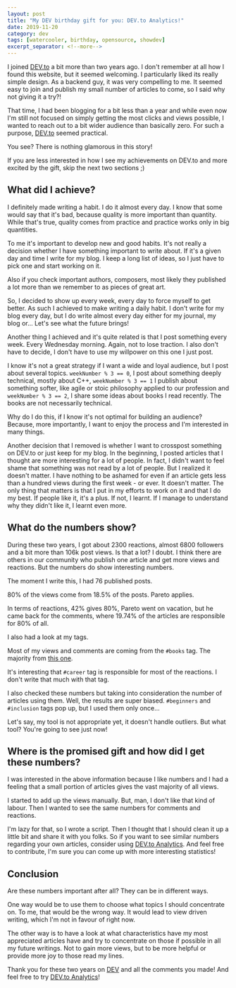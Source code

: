 ```yaml
---
layout: post
title: "My DEV birthday gift for you: DEV.to Analytics!"
date: 2019-11-20
category: dev
tags: [watercooler, birthday, opensource, showdev]
excerpt_separator: <!--more-->
---
```

I joined [DEV.to](https://dev.to/sandordargo) a bit more than two years ago. I don't remember at all how I found this website, but it seemed welcoming. I particularly liked its really simple design. As a backend guy, it was very compelling to me. It seemed easy to join and publish my small number of articles to come, so I said why not giving it a try?!
<!--more-->

That time, I had been blogging for a bit less than a year and while even now I'm still not focused on simply getting the most clicks and views possible, I wanted to reach out to a bit wider audience than basically zero. For such a purpose, [DEV.to](https://dev.to/sandordargo) seemed practical.

You see? There is nothing glamorous in this story!

If you are less interested in how I see my achievements on DEV.to and more excited by the gift, skip the next two sections ;)

## What did I achieve?

I definitely made writing a habit. I do it almost every day. I know that some would say that it's bad, because quality is more important than quantity. While that's true, quality comes from practice and practice works only in big quantities.

To me it's important to develop new and good habits. It's not really a decision whether I have something important to write about. If it's a given day and time I write for my blog. I keep a long list of ideas, so I just have to pick one and start working on it.

Also if you check important authors, composers, most likely they published a lot more than we remember to as pieces of great art.

So, I decided to show up every week, every day to force myself to get better. As such I achieved to make writing a daily habit. I don't write for my blog every day, but I do write almost every day either for my journal, my blog or... Let's see what the future brings!

Another thing I achieved and it's quite related is that I post something every week. Every Wednesday morning. Again, not to lose traction. I also don't have to decide, I don't have to use my willpower on this one I just post.

I know it's not a great strategy if I want a wide and loyal audience, but I post about several topics. `weekNumber % 3 == 0`, I post about something deeply technical, mostly about C++, `weekNumber % 3 == 1` I publish about something softer, like agile or stoic philosophy applied to our profession and `weekNumber % 3 == 2`, I share some ideas about books I read recently. The books are not necessarily technical.

Why do I do this, if I know it's not optimal for building an audience? Because, more importantly, I want to enjoy the process and I'm interested in many things.

Another decision that I removed is whether I want to crosspost something on DEV.to or just keep for my blog. In the beginning, I posted articles that I thought are more interesting for a lot of people. In fact, I didn't want to feel shame that something was not read by a lot of people. But I realized it doesn't matter. I have nothing to be ashamed for even if an article gets less than a hundred views during the first week - or ever. It doesn't matter. The only thing that matters is that I put in my efforts to work on it and that I do my best. If people like it, it's a plus. If not, I learnt. If I manage to understand why they didn't like it, I learnt even more.

## What do the numbers show?

During these two years, I got about 2300 reactions, almost 6800 followers and a bit more than 106k post views. Is that a lot? I doubt. I think there are others in our community who publish one article and get more views and reactions. But the numbers do show interesting numbers.

The moment I write this, I had 76 published posts.

80% of the views come from 18.5% of the posts. Pareto applies.

In terms of reactions, 42% gives 80%, Pareto went on vacation, but he came back for the comments, where 19.74% of the articles are responsible for 80% of all.

I also had a look at my tags.

Most of my views and comments are coming from the `#books` tag. The majority from [this one](https://dev.to/sandordargo/8-books-every-junior-developer-should-read--4p5h).

It's interesting that `#career` tag is responsible for most of the reactions. I don't write that much with that tag.

I also checked these numbers but taking into consideration the number of articles using them. Well, the results are super biased. `#beginners` and `#inclusion` tags pop up, but I used them only once...

Let's say, my tool is not appropriate yet, it doesn't handle outliers. But what tool? You're going to see just now!

## Where is the promised gift and how did I get these numbers?

I was interested in the above information because I like numbers and I had a feeling that a small portion of articles gives the vast majority of all views.

I started to add up the views manually. But, man, I don't like that kind of labour. Then I wanted to see the same numbers for comments and reactions.

I'm lazy for that, so I wrote a script. Then I thought that I should clean it up a little bit and share it with you folks. So if you want to see similar numbers regarding your own articles, consider using [DEV.to Analytics](https://github.com/sandordargo/dev-to-analytics). And feel free to contribute, I'm sure you can come up with more interesting statistics!

## Conclusion

Are these numbers important after all? They can be in different ways.

One way would be to use them to choose what topics I should concentrate on. To me, that would be the wrong way. It would lead to view driven writing, which I'm not in favour of right now.

The other way is to have a look at what characteristics have my most appreciated articles have and try to concentrate on those if possible in all my future writings. Not to gain more views, but to be more helpful or provide more joy to those read my lines.

Thank you for these two years on [DEV](https://dev.to/sandordargo) and all the comments you made! And feel free to try [DEV.to Analytics](https://github.com/sandordargo/dev-to-analytics)!